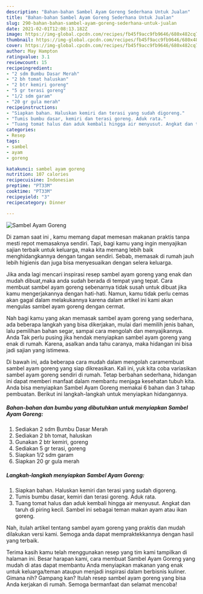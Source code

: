 ```yaml
---
description: "Bahan-bahan Sambel Ayam Goreng Sederhana Untuk Jualan"
title: "Bahan-bahan Sambel Ayam Goreng Sederhana Untuk Jualan"
slug: 290-bahan-bahan-sambel-ayam-goreng-sederhana-untuk-jualan
date: 2021-02-01T12:08:13.182Z
image: https://img-global.cpcdn.com/recipes/fb45f9acc9fb9646/680x482cq70/sambel-ayam-goreng-foto-resep-utama.jpg
thumbnail: https://img-global.cpcdn.com/recipes/fb45f9acc9fb9646/680x482cq70/sambel-ayam-goreng-foto-resep-utama.jpg
cover: https://img-global.cpcdn.com/recipes/fb45f9acc9fb9646/680x482cq70/sambel-ayam-goreng-foto-resep-utama.jpg
author: May Hampton
ratingvalue: 3.1
reviewcount: 15
recipeingredient:
- "2 sdm Bumbu Dasar Merah"
- "2 bh tomat haluskan"
- "2 btr kemiri goreng"
- "5 gr terasi goreng"
- "1/2 sdm garam"
- "20 gr gula merah"
recipeinstructions:
- "Siapkan bahan. Haluskan kemiri dan terasi yang sudah digoreng."
- "Tumis bumbu dasar, kemiri dan terasi goreng. Aduk rata."
- "Tuang tomat halus dan aduk kembali hingga air menyusut. Angkat dan taruh di piring kecil. Sambel ini sebagai teman makan ayam atau ikan goreng."
categories:
- Resep
tags:
- sambel
- ayam
- goreng

katakunci: sambel ayam goreng 
nutrition: 107 calories
recipecuisine: Indonesian
preptime: "PT33M"
cooktime: "PT33M"
recipeyield: "3"
recipecategory: Dinner

---
```



![Sambel Ayam Goreng](https://img-global.cpcdn.com/recipes/fb45f9acc9fb9646/680x482cq70/sambel-ayam-goreng-foto-resep-utama.jpg)

Di zaman  saat ini , kamu memang dapat memesan makanan praktis tanpa mesti repot memasaknya sendiri. Tapi, bagi kamu yang ingin menyajikan sajian terbaik untuk keluarga, maka kita memang lebih baik menghidangkannya dengan tangan sendiri. Sebab, memasak di rumah jauh lebih higienis dan juga bisa menyesuaikan dengan selera keluarga.

Jika anda lagi mencari inspirasi resep sambel ayam goreng yang enak dan mudah dibuat,maka anda sudah berada di tempat yang tepat. Cara membuat sambel ayam goreng  sebenarnya tidak susah untuk dibuat jika kamu mengerjakannya dengan hati-hati. Namun, kamu tidak perlu cemas akan gagal dalam melakukannya 
karena dalam artikel ini kami akan mengulas sambel ayam goreng dengan cermat.  



Nah bagi kamu yang akan memasak sambel ayam goreng yang sederhana, ada beberapa langkah yang bisa dikerjakan, mulai dari memilih jenis bahan, lalu pemilihan bahan segar, sampai cara mengolah dan menyajikannya. Anda Tak perlu pusing jika hendak menyiapkan sambel ayam goreng yang enak di rumah. Karena, asalkan anda  tahu caranya, maka hidangan ini bisa jadi sajian yang istimewa.

Di bawah ini, ada beberapa cara mudah dalam mengolah caramembuat sambel ayam goreng yang siap dikreasikan. Kali ini, yuk kita coba variasikan sambel ayam goreng sendiri di rumah. Tetap berbahan sederhana, hidangan ini dapat memberi manfaat dalam membantu menjaga kesehatan tubuh kita. Anda bisa menyiapkan Sambel Ayam Goreng memakai 6 bahan dan 3 tahap pembuatan. Berikut ini langkah-langkah untuk menyiapkan hidangannya.

<!--inarticleads1-->

##### Bahan-bahan dan bumbu yang dibutuhkan untuk menyiapkan Sambel Ayam Goreng:

1. Sediakan 2 sdm Bumbu Dasar Merah
1. Sediakan 2 bh tomat, haluskan
1. Gunakan 2 btr kemiri, goreng
1. Sediakan 5 gr terasi, goreng
1. Siapkan 1/2 sdm garam
1. Siapkan 20 gr gula merah




<!--inarticleads2-->

##### Langkah-langkah menyiapkan Sambel Ayam Goreng:

1. Siapkan bahan. Haluskan kemiri dan terasi yang sudah digoreng.
1. Tumis bumbu dasar, kemiri dan terasi goreng. Aduk rata.
1. Tuang tomat halus dan aduk kembali hingga air menyusut. Angkat dan taruh di piring kecil. Sambel ini sebagai teman makan ayam atau ikan goreng.




Nah, itulah artikel tentang  sambel ayam goreng  yang praktis dan mudah dilakukan versi kami. Semoga anda dapat mempraktekkannya dengan hasil yang terbaik. 

Terima kasih kamu telah menggunakan resep yang tim kami tampilkan di halaman ini. Besar harapan kami, cara membuat  Sambel Ayam Goreng yang mudah di atas dapat membantu Anda menyiapkan makanan yang enak untuk keluarga/teman ataupun menjadi inspirasi dalam berbisnis kuliner. Gimana nih? Gampang kan? Itulah resep sambel ayam goreng yang bisa Anda kerjakan di rumah. Semoga bermanfaat dan selamat mencoba!

